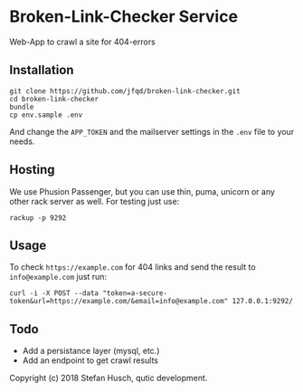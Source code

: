 # Broken-Link-Checker Service

Web-App to crawl a site for 404-errors

## Installation

```
git clone https://github.com/jfqd/broken-link-checker.git
cd broken-link-checker
bundle
cp env.sample .env
```

And change the `APP_TOKEN` and the mailserver settings in the `.env` file to your needs.

## Hosting

We use Phusion Passenger, but you can use thin, puma, unicorn or any other rack server as well. For testing just use:

```
rackup -p 9292
```

## Usage

To check `https://example.com` for 404 links and send the result to `info@example.com` just run:

```
curl -i -X POST --data "token=a-secure-token&url=https://example.com/&email=info@example.com" 127.0.0.1:9292/
```

## Todo

* Add a persistance layer (mysql, etc.)
* Add an endpoint to get crawl results 

Copyright (c) 2018 Stefan Husch, qutic development.